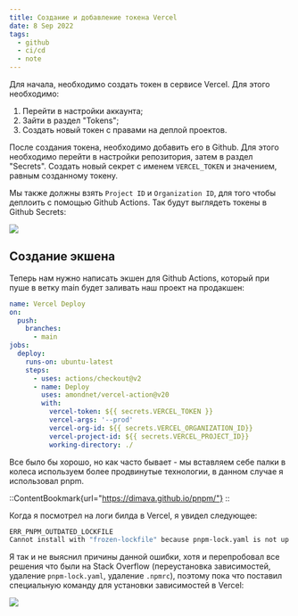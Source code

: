 ```yaml
---
title: Создание и добавление токена Vercel
date: 8 Sep 2022
tags:
  - github
  - ci/cd
  - note
---
```


Для начала, необходимо создать токен в сервисе Vercel. Для этого необходимо:
1. Перейти в настройки аккаунта;
2. Зайти в раздел "Tokens";
3. Создать новый токен с правами на деплой проектов.

После создания токена, необходимо добавить его в Github. Для этого необходимо перейти в настройки репозитория, затем в раздел "Secrets".
Создать новый секрет с именем `VERCEL_TOKEN` и значением, равным созданному токену.

Мы также должны взять `Project ID` и `Organization ID`, для того чтобы деплоить с помощью Github Actions.
Так будут выглядеть токены в Github Secrets:

![](/posts/github-vercel/github.png)

## Создание экшена
Теперь нам нужно написать экшен для Github Actions, который при пуше в ветку main будет заливать наш проект на продакшен:
```yml
name: Vercel Deploy
on:
  push:
    branches:
      - main
jobs:
  deploy:
    runs-on: ubuntu-latest
    steps:
      - uses: actions/checkout@v2
      - name: Deploy
        uses: amondnet/vercel-action@v20
        with:
          vercel-token: ${{ secrets.VERCEL_TOKEN }}
          vercel-args: '--prod'
          vercel-org-id: ${{ secrets.VERCEL_ORGANIZATION_ID}}
          vercel-project-id: ${{ secrets.VERCEL_PROJECT_ID}}
          working-directory: ./
```

Все было бы хорошо, но как часто бывает - мы вставляем себе палки в колеса используем более продвинутые технологии, в данном случае я использовал pnpm.

::ContentBookmark{url="https://dimava.github.io/pnpm/"}
::

Когда я посмотрел на логи билда в Vercel, я увидел следующее:
```bash
ERR_PNPM_OUTDATED_LOCKFILE
Cannot install with "frozen-lockfile" because pnpm-lock.yaml is not up to date with package.json
```

Я так и не выяснил причины данной ошибки, хотя и перепробовал все решения что были на Stack Overflow
(переустановка зависимостей, удаление `pnpm-lock.yaml`, удаление `.npmrc`), поэтому пока что поставил специальную команду
для установки зависимостей в Vercel:

![](/posts/github-vercel/build-vercel.png)
